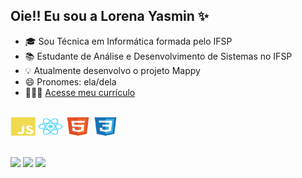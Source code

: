 ##  Oie!! Eu sou a Lorena Yasmin ✨

- 🎓 Sou Técnica em Informática formada pelo IFSP
- 📚 Estudante de Análise e Desenvolvimento de Sistemas no IFSP
- 💡 Atualmente desenvolvo o projeto Mappy
- 😄 Pronomes: ela/dela
- 👩🏻‍💻 <a href="https://lorenayasmin.github.io/">Acesse meu currículo<a/>

<div style="display: inline_block"><br>
  <img align="center" alt="Loo-Js" height="30" width="40" src="https://raw.githubusercontent.com/devicons/devicon/master/icons/javascript/javascript-plain.svg">
  <img align="center" alt="Loo-React" height="30" width="40" src="https://raw.githubusercontent.com/devicons/devicon/master/icons/react/react-original.svg">
  <img align="center" alt="Loo-HTML" height="30" width="40" src="https://raw.githubusercontent.com/devicons/devicon/master/icons/html5/html5-original.svg">
  <img align="center" alt="Loo-CSS" height="30" width="40" src="https://raw.githubusercontent.com/devicons/devicon/master/icons/css3/css3-original.svg">
</div>
<br/>
<br/>
<div> 
  <a href="https://instagram.com/lorenayyasmin" target="_blank"><img src="https://img.shields.io/badge/-Instagram-%23E4405F?style=for-the-badge&logo=instagram&logoColor=white" target="_blank"></a>
  <a href = "mailto:lorenaycfranco@gmail.com"><img src="https://img.shields.io/badge/-Gmail-%23333?style=for-the-badge&logo=gmail&logoColor=white" target="_blank"></a>
  <a href="https://www.linkedin.com/in/lorena-cadoni" target="_blank"><img src="https://img.shields.io/badge/-LinkedIn-%230077B5?style=for-the-badge&logo=linkedin&logoColor=white" target="_blank"></a> 
</div>

##

